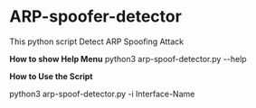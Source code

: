 # ARP-spoofer-detector
This python script Detect ARP Spoofing Attack


**How to show  Help Menu**
python3 arp-spoof-detector.py --help

**How to Use the Script**

python3 arp-spoof-detector.py -i Interface-Name 
